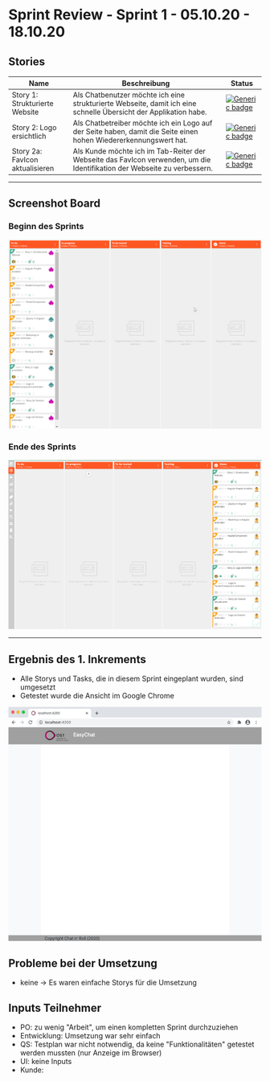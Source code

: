 # Sprint Review - Sprint 1 - 05.10.20 - 18.10.20

## Stories
|Name|Beschreibung|Status|
|-|-|-|
|Story 1: Strukturierte Website|Als Chatbenutzer möchte ich eine strukturierte Webseite, damit ich eine schnelle Übersicht der Applikation habe.|[![Generic badge](https://img.shields.io/badge/Done-Ja.svg)](https://app.vivifyscrum.com/boards/99679/SWL1-4)|
|Story 2: Logo ersichtlich|Als Chatbetreiber möchte ich ein Logo auf der Seite haben, damit die Seite einen hohen Wiedererkennungswert hat.|[![Generic badge](https://img.shields.io/badge/Done-Ja.svg)](https://app.vivifyscrum.com/boards/99679/SWL1-5)|
|Story 2a: FavIcon aktualisieren|Als Kunde möchte ich im Tab-Reiter der Webseite das FavIcon verwenden, um die Identifikation der Webseite zu verbessern.|[![Generic badge](https://img.shields.io/badge/Done-Ja.svg)](https://app.vivifyscrum.com/boards/99679/SWL1-16)|

<hr>

## Screenshot Board

### Beginn des Sprints
![Ergebnis 1. Sprint](.attachments/board_sprint_1.png)

### Ende des Sprints
![Ergebnis 1. Sprint](.attachments/board_backlog_sprint_1_close.png)

<hr>

## Ergebnis des 1. Inkrements
- Alle Storys und Tasks, die in diesem Sprint eingeplant wurden, sind umgesetzt
- Getestet wurde die Ansicht im Google Chrome

![Ergebnis 1. Sprint](.attachments/20201010_Inkrement_Sprint1.png)

## Probleme bei der Umsetzung
- keine -> Es waren einfache Storys für die Umsetzung

## Inputs Teilnehmer
- PO: zu wenig "Arbeit", um einen kompletten Sprint durchzuziehen
- Entwicklung: Umsetzung war sehr einfach
- QS: Testplan war nicht notwendig, da keine "Funktionalitäten" getestet werden mussten (nur Anzeige im Browser)
- UI: keine Inputs
- Kunde: 